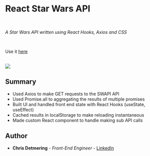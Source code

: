 # React Star Wars API 

<br>

_A Star Wars API written using React Hooks, Axios and CSS_

<br>

Use it [here](https://star-wars-search-api.herokuapp.com/)

<br>

<image src="images/game_play_crop.png">

## Summary

* Used Axios to make GET requests to the SWAPI API
* Used Promise.all to aggregating the results of multiple promises
* Built UI and handled front end state with React Hooks (useState, useEffect) 
* Cached results in localStorage to make reloading instantaneous 
* Made custom React  component to handle making sub API calls


## Author

* **Chris Detmering** - *Front-End Engineer* - [LinkedIn](https://www.linkedin.com/in/chris-detmering-1b8b9851/)
